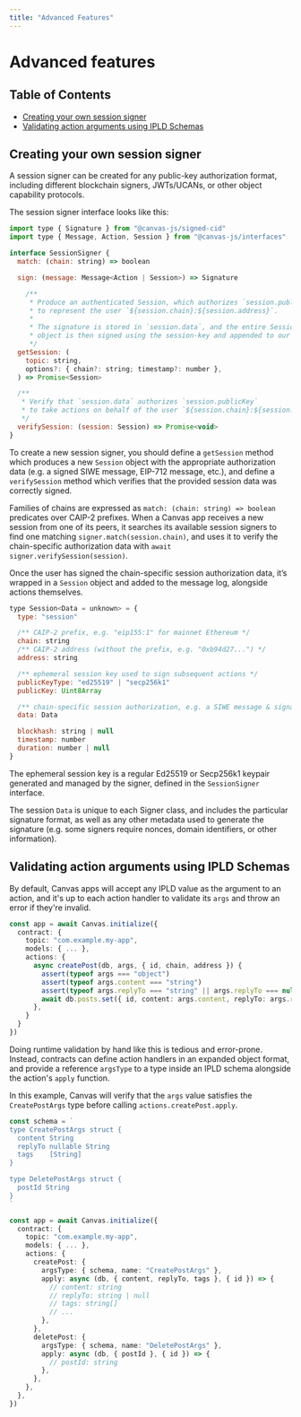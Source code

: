 ```yaml
---
title: "Advanced Features"
---
```


# Advanced features

## Table of Contents

- [Creating your own session signer](#creating-your-own-session-signer)
- [Validating action arguments using IPLD Schemas](#validating-action-arguments-using-ipld-schemas)

## Creating your own session signer

A session signer can be created for any public-key authorization format, including different blockchain signers, JWTs/UCANs, or other object capability protocols.

The session signer interface looks like this:

```jsx
import type { Signature } from "@canvas-js/signed-cid"
import type { Message, Action, Session } from "@canvas-js/interfaces"

interface SessionSigner {
  match: (chain: string) => boolean

  sign: (message: Message<Action | Session>) => Signature

	/**
	 * Produce an authenticated Session, which authorizes `session.publicKey`
	 * to represent the user `${session.chain}:${session.address}`.
	 *
	 * The signature is stored in `session.data`, and the entire Session
	 * object is then signed using the session-key and appended to our log.
	 */
  getSession: (
    topic: string,
    options?: { chain?: string; timestamp?: number },
  ) => Promise<Session>

  /**
   * Verify that `session.data` authorizes `session.publicKey`
   * to take actions on behalf of the user `${session.chain}:${session.address}`
   */
  verifySession: (session: Session) => Promise<void>
}
```

To create a new session signer, you should define a `getSession` method which produces a new `Session` object with the appropriate authorization data (e.g. a signed SIWE message, EIP-712 message, etc.), and define a `verifySession` method which verifies that the provided session data was correctly signed.

Families of chains are expressed as `match: (chain: string) => boolean` predicates over CAIP-2 prefixes. When a Canvas app receives a new session from one of its peers, it searches its available session signers to find one matching `signer.match(session.chain)`, and uses it to verify the chain-specific authorization data with `await signer.verifySession(session)`.

Once the user has signed the chain-specific session authorization data, it’s wrapped in a `Session` object and added to the message log, alongside actions themselves.

```jsx
type Session<Data = unknown> = {
  type: "session"

  /** CAIP-2 prefix, e.g. "eip155:1" for mainnet Ethereum */
  chain: string
  /** CAIP-2 address (without the prefix, e.g. "0xb94d27...") */
  address: string

  /** ephemeral session key used to sign subsequent actions */
  publicKeyType: "ed25519" | "secp256k1"
  publicKey: Uint8Array

  /** chain-specific session authorization, e.g. a SIWE message & signature */
  data: Data

  blockhash: string | null
  timestamp: number
  duration: number | null
}
```

The ephemeral session key is a regular Ed25519 or Secp256k1 keypair generated and managed by the signer, defined in the `SessionSigner` interface.

The session `Data` is unique to each Signer class, and includes the particular signature format, as well as any other metadata used to generate the signature (e.g. some signers require nonces, domain identifiers, or other information).

## Validating action arguments using IPLD Schemas

By default, Canvas apps will accept any IPLD value as the argument to an action, and it's up to each action handler to validate its `args` and throw an error if they're invalid.

```ts
const app = await Canvas.initialize({
  contract: {
    topic: "com.example.my-app",
    models: { ... },
    actions: {
      async createPost(db, args, { id, chain, address }) {
        assert(typeof args === "object")
        assert(typeof args.content === "string")
        assert(typeof args.replyTo === "string" || args.replyTo === null)
        await db.posts.set({ id, content: args.content, replyTo: args.replyTo, ... })
      },
    }
  }
})
```

Doing runtime validation by hand like this is tedious and error-prone. Instead, contracts can define action handlers in an expanded object format, and provide a reference `argsType` to a type inside an IPLD schema alongside the action's `apply` function.

In this example, Canvas will verify that the `args` value satisfies the `CreatePostArgs` type before calling `actions.createPost.apply`.

```ts
const schema = `
type CreatePostArgs struct {
  content String
  replyTo nullable String
  tags    [String]
}

type DeletePostArgs struct {
  postId String
}
`

const app = await Canvas.initialize({
  contract: {
    topic: "com.example.my-app",
    models: { ... },
    actions: {
      createPost: {
        argsType: { schema, name: "CreatePostArgs" },
        apply: async (db, { content, replyTo, tags }, { id }) => {
          // content: string
          // replyTo: string | null
          // tags: string[]
          // ...
        },
      },
      deletePost: {
        argsType: { schema, name: "DeletePostArgs" },
        apply: async (db, { postId }, { id }) => {
          // postId: string
        },
      },
    },
  },
})
```
